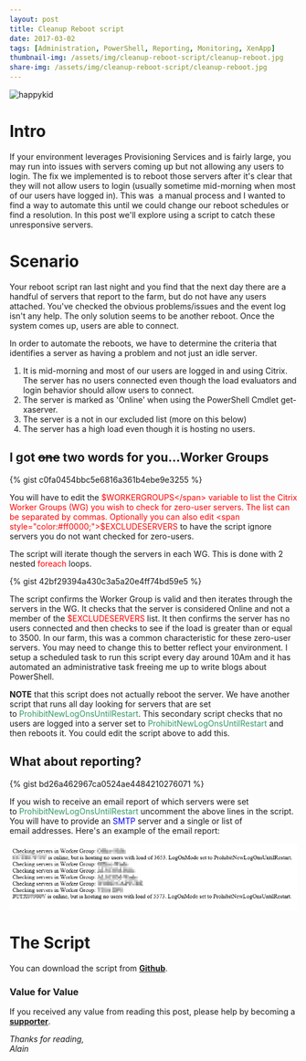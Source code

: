 ```yaml
---
layout: post
title: Cleanup Reboot script
date: 2017-03-02
tags: [Administration, PowerShell, Reporting, Monitoring, XenApp]
thumbnail-img: /assets/img/cleanup-reboot-script/cleanup-reboot.jpg
share-img: /assets/img/cleanup-reboot-script/cleanup-reboot.jpg
---
```

<img 
    style="display: block;
		   margin-left: auto;
           margin-right: auto;"
    src="/assets/img/powershell-cleanup-reboot-script/cleanup-reboot.jpg" 
    alt="happykid">

# Intro #
If your environment leverages Provisioning Services and is fairly large, you may run into issues with servers coming up but not allowing any users to login. The fix we implemented is to reboot those servers after it's clear that they will not allow users to login (usually sometime mid-morning when most of our users have logged in). This was  a manual process and I wanted to find a way to automate this until we could change our reboot schedules or find a resolution. In this post we'll explore using a script to catch these unresponsive servers.
<h1>Scenario</h1>
Your reboot script ran last night and you find that the next day there are a handful of servers that report to the farm, but do not have any users attached. You've checked the obvious problems/issues and the event log isn't any help. The only solution seems to be another reboot. Once the system comes up, users are able to connect.

In order to automate the reboots, we have to determine the criteria that identifies a server as having a problem and not just an idle server.
<ol>
	<li>It is mid-morning and most of our users are logged in and using Citrix. The server has no users connected even though the load evaluators and login behavior should allow users to connect.</li>
	<li>The server is marked as 'Online' when using the PowerShell Cmdlet get-xaserver.</li>
	<li>The server is a not in our excluded list (more on this below)</li>
	<li>The server has a high load even though it is hosting no users.</li>
</ol>
<h2>I got <del>one</del> two words for you...Worker Groups</h2>

{% gist c0fa0454bbc5e6816a361b4ebe9e3255 %}

You will have to edit the <span style="color:#ff0000;">$WORKERGROUPS</span> variable to list the Citrix Worker Groups (WG) you wish to check for zero-user servers. The list can be separated by commas. Optionally you can also edit <span style="color:#ff0000;">$</span><span class="pl-smi"><span style="color:#ff0000;">EXCLUDESERVERS</span> to have the script ignore servers you do not want checked for zero-users.</span>

The script will iterate though the servers in each WG. This is done with 2 nested <span style="color:#ff0000;">foreach</span> loops.

{% gist 42bf29394a430c3a5a20e4ff74bd59e5 %}

The script confirms the Worker Group is valid and then iterates through the servers in the WG. It checks that the server is considered Online and not a member of the <span style="color:#ff0000;">$EXCLUDESERVERS</span> list. It then confirms the server has no users connected and then checks to see if the load is greater than or equal to 3500. In our farm, this was a common characteristic for these zero-user servers. You may need to change this to better reflect your environment. I setup a scheduled task to run this script every day around 10Am and it has automated an administrative task freeing me up to write blogs about PowerShell.

<strong>NOTE</strong> that this script does not actually reboot the server. We have another script that runs all day looking for servers that are set to <span style="color:#339966;">ProhibitNewLogOnsUntilRestart</span>. This secondary script checks that no users are logged into a server set to <span style="color:#339966;">ProhibitNewLogOnsUntilRestart</span> and then reboots it. You could edit the script above to add this.
<h2>What about reporting?</h2>

{% gist bd26a462967ca0524ae4484210276071 %}

If you wish to receive an email report of which servers were set to <span style="color:#339966;">ProhibitNewLogOnsUntilRestart</span> uncomment the above lines in the script. You will have to provide an <span style="color:#0000ff;">SMTP</span> server and a single or list of email addresses. Here's an example of the email report:

<img 
    style="display: block;
		   margin-left: auto;
           margin-right: auto;"
    src="/assets/img/cleanup-reboot-script/cleanup-reboot.png" 
    alt="happykid">

# The Script # 
You can download the script from <a href="https://github.com/alainassaf/cleanup-reboot" target="_blank" rel="noopener"><b>Github</b></a>.

### Value for Value
If you received any value from reading this post, please help by becoming a [**supporter**](https://www.paypal.com/donate?hosted_button_id=73HNLGA2SGLLU).

*Thanks for reading,*  
*Alain*